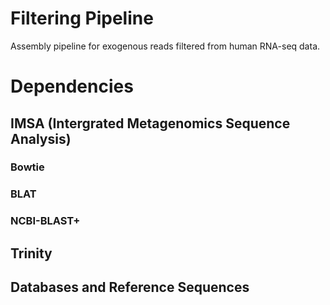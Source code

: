 # Filtering Pipeline
Assembly pipeline for exogenous reads filtered from human RNA-seq data.

# Dependencies

## IMSA (Intergrated Metagenomics Sequence Analysis)

### Bowtie

### BLAT

### NCBI-BLAST+

## Trinity

## Databases and Reference Sequences


